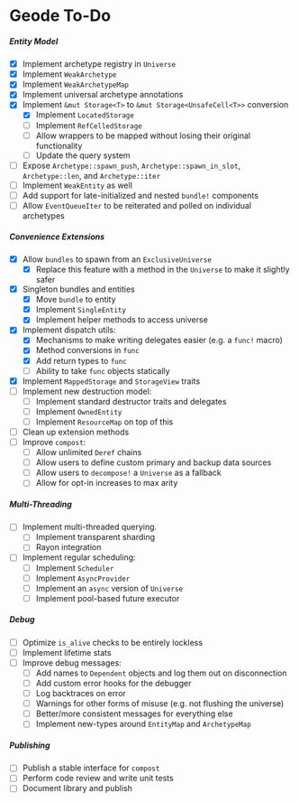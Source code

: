 # Geode To-Do

##### Entity Model

- [x] Implement archetype registry in `Universe`
- [x] Implement `WeakArchetype`
- [x] Implement `WeakArchetypeMap`
- [x] Implement universal archetype annotations
- [x] Implement `&mut Storage<T>` to `&mut Storage<UnsafeCell<T>>` conversion
  - [x] Implement `LocatedStorage`
  - [ ] Implement `RefCelledStorage`
  - [ ] Allow wrappers to be mapped without losing their original functionality
  - [ ] Update the query system
- [ ] Expose `Archetype::spawn_push`, `Archetype::spawn_in_slot`, `Archetype::len`, and `Archetype::iter`
- [ ] Implement `WeakEntity` as well
- [ ] Add support for late-initialized and nested `bundle!` components
- [ ] Allow `EventQueueIter` to be reiterated and polled on individual archetypes

##### Convenience Extensions

- [x] Allow `bundles` to spawn from an `ExclusiveUniverse`
  - [x] Replace this feature with a method in the `Universe` to make it slightly safer
- [x] Singleton bundles and entities
  - [x] Move `bundle` to entity
  - [x] Implement `SingleEntity`
  - [x] Implement helper methods to access universe
- [x] Implement dispatch utils:
  - [x] Mechanisms to make writing delegates easier (e.g. a `func!` macro)
  - [x] Method conversions in `func`
  - [x] Add return types to `func`
  - [ ] Ability to take `func` objects statically
- [x] Implement `MappedStorage` and `StorageView` traits
- [ ] Implement new destruction model:
  - [ ] Implement standard destructor traits and delegates
  - [ ] Implement `OwnedEntity`
  - [ ] Implement `ResourceMap` on top of this
- [ ] Clean up extension methods
- [ ] Improve `compost`:
  - [ ] Allow unlimited `Deref` chains
  - [ ] Allow users to define custom primary and backup data sources
  - [ ] Allow users to `decompose!` a `Universe` as a fallback
  - [ ] Allow for opt-in increases to max arity

##### Multi-Threading

- [ ] Implement multi-threaded querying.
  - [ ] Implement transparent sharding
  - [ ] Rayon integration
- [ ] Implement regular scheduling:
  - [ ] Implement `Scheduler`
  - [ ] Implement `AsyncProvider`
  - [ ] Implement an `async` version of `Universe`
  - [ ] Implement pool-based future executor

##### Debug

- [ ] Optimize `is_alive` checks to be entirely lockless
- [ ] Implement lifetime stats
- [ ] Improve debug messages:
  - [ ] Add names to `Dependent` objects and log them out on disconnection
  - [ ] Add custom error hooks for the debugger
  - [ ] Log backtraces on error
  - [ ] Warnings for other forms of misuse (e.g. not flushing the universe)
  - [ ] Better/more consistent messages for everything else
  - [ ] Implement new-types around `EntityMap` and `ArchetypeMap`

##### Publishing

- [ ] Publish a stable interface for `compost`
- [ ] Perform code review and write unit tests
- [ ] Document library and publish
